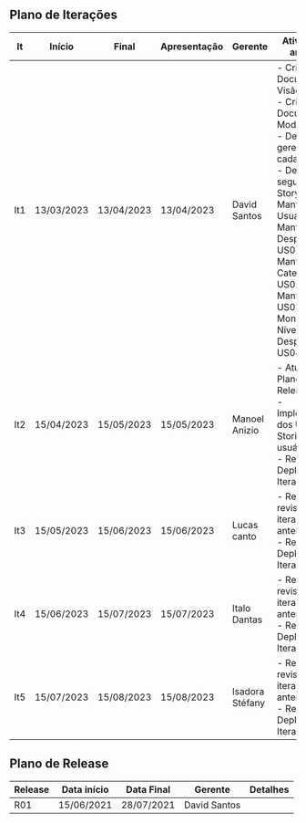 ## Plano de Iterações

| It  | Início     | Final      | Apresentação | Gerente         | Atividades e artefatos                                                                                                                                                                                                                                      |
| --- | ---------- | ---------- | ------------ | --------------- | ----------------------------------------------------------------------------------------------------------------------------------------------------------------------------------------------------------------------------------------------------------- |
| It1 | 13/03/2023 | 13/04/2023 | 13/04/2023   | David Santos   | - Criar Documento de Visão.<br/>- Criar Documento de Modelos.<br/>- Definir gerente de cada Iteração.<br/>- Detalhar os seguintes User Storys:<br/> Manter Usuario-US00,<br/> Manter Despensa -US01,<br/> Manter Categoria-US02,<br/>  Manter Item-US03,<br/> Monitorar Níveis de Despensa-US04                     |
| It2 | 15/04/2023 | 15/05/2023 | 15/05/2023   | Manoel Anizio   | - Atualizar o Plano de Release.<br/> -Implementação dos User Stories Manter usuário<br/> - Realizar o Deploy da Iteração. |
| It3 | 15/05/2023 | 15/06/2023 | 15/06/2023   | Lucas canto  | - Realizar revisão das iterações anteriores.<br>- Realizar o Deploy da Iteração.                                           |
| It4 | 15/06/2023 | 15/07/2023 | 15/07/2023   | Italo Dantas    | - Realizar revisão das iterações anteriores.<br>- Realizar o Deploy da Iteração.                                           |  
| It5 | 15/07/2023  | 15/08/2023  | 15/08/2023    | Isadora Stéfany | - Realizar revisão das iterações anteriores.<br>- Realizar o Deploy da Iteração.                                           |


## Plano de Release

| Release | Data início | Data Final | Gerente       | Detalhes                                                                                                                                                                                                                                                                                                                                                                                 |
| ------- | ----------- | ---------- | ------------- | ---------------------------------------------------------------------------------------------------------------------------------------------------------------------------------------------------------------------------------------------------------------------------------------------------------------------------------------------------------------------------------------- |
| R01     | 15/06/2021  | 28/07/2021 | David Santos |    |
